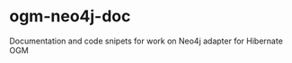 ogm-neo4j-doc
=============

Documentation and code snipets for work on Neo4j adapter for Hibernate OGM